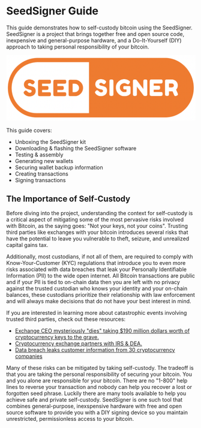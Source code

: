 # SeedSigner Guide
This guide demonstrates how to self-custody bitcoin using the SeedSigner. SeedSigner is a project that brings together free and open source code, inexpensive and general-purpose hardware, and a Do-It-Yourself (DIY) approach to taking personal responsibility of your bitcoin. 

![](assets/seedsigner_logo.png)

This guide covers:

- Unboxing the SeedSigner kit
- Downloading & flashing the SeedSigner software
- Testing & assembly
- Generating new wallets
- Securing wallet backup information
- Creating transactions
- Signing transactions

## The Importance of Self-Custody
Before diving into the project, understanding the context for self-custody is a critical aspect of mitigating some of the most pervasive risks involved with Bitcoin, as the saying goes: "Not your keys, not your coins". Trusting third parties like exchanges with your bitcoin introduces several risks that have the potential to leave you vulnerable to theft, seizure, and unrealized capital gains tax. 

Additionally, most custodians, if not all of them, are required to comply with Know-Your-Customer (KYC) regulations that introduce you to even more risks associated with data breaches that leak your Personally Identifiable Information (PII) to the wide open internet. All Bitcoin transactions are public and if your PII is tied to on-chain data then you are left with no privacy against the trusted custodian who knows your identity and your on-chain balances, these custodians prioritize their relationship with law enforcement and will always make decisions that do not have your best interest in mind. 

If you are interested in learning more about catastrophic events involving trusted third parties, check out these resources:

- [Exchange CEO mysteriously "dies" taking $190 million dollars worth of cryptocurrency keys to the grave.](https://decrypt.co/5853/complete-story-quadrigacx-190-million)
- [Cryptocurrency exchange partners with IRS & DEA.](https://decrypt.co/31485/coinbase-license-analytics-irs-dea)
- [Data breach leaks customer information from 30 cryptocurrency companies](https://decrypt.co/95586/hacker-steals-customer-data-circle-blockfi-big-crypto-firms)

Many of these risks can be mitigated by taking self-custody. The tradeoff is that you are taking the personal responsibility of securing your bitcoin. You and you alone are responsible for your bitcoin. There are no "1-800" help lines to reverse your transaction and nobody can help you recover a lost or forgotten seed phrase. Luckily there are many tools available to help you achieve safe and private self-custody. SeedSigner is one such tool that combines general-purpose, inexspensive hardware with free and open source software to provide you with a DIY signing device so you maintain unrestricted, permissionless access to your bitcoin.  
